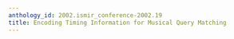 ```yaml
---
anthology_id: 2002.ismir_conference-2002.19
title: Encoding Timing Information for Musical Query Matching
---
```

